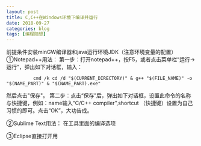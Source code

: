```yaml
---
layout: post
title: C,C++在Windows环境下编译并运行
date: 2018-09-27
categories: blog
tags: [编程随想]
---
```

前提条件安装minGW编译器和java运行环境JDK（注意环境变量的配置）
①Notepad++用法：
第一步：打开notepad++，按F5，或者点击菜单栏“运行->运行”，弹出如下对话框，输入：

              cmd /k cd /d "$(CURRENT_DIRECTORY)" & g++ "$(FILE_NAME)" -o "$(NAME_PART)" & "$(NAME_PART).exe"

然后点击"保存"。
第二步：点击“保存”后，弹出如下对话框，设置此命令的名称与快捷键，例如：name输入“C/C++ compiler”,shortcut （快捷键）设置为自己习惯的即可。点击“OK”，大功告成。

②Sublime Text用法：
                 在工具里面的编译选项

③Eclipse直接打开用				 
